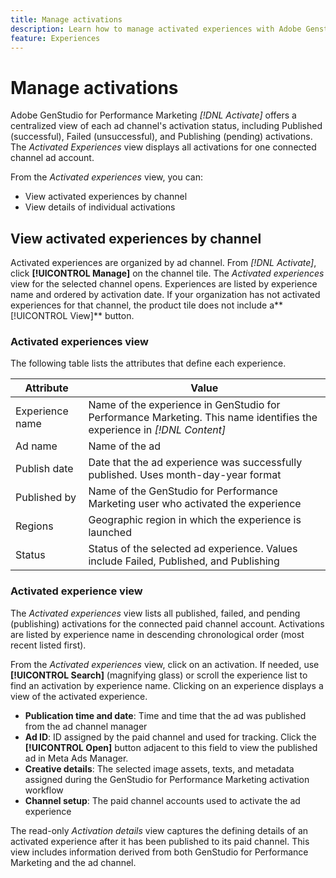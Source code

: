 ```yaml
---
title: Manage activations
description: Learn how to manage activated experiences with Adobe Genstudio for Performance Marketing.
feature: Experiences
---
```

# Manage activations

Adobe GenStudio for Performance Marketing _[!DNL Activate]_  offers a centralized view of each ad channel's activation status, including Published (successful), Failed (unsuccessful), and Publishing (pending) activations. The _Activated Experiences_ view displays all activations for one connected channel ad account.

From the _Activated experiences_ view, you can:

* View activated experiences by channel
* View details of individual activations

## View activated experiences by channel

Activated experiences are organized by ad channel. From _[!DNL Activate]_, click **[!UICONTROL Manage]** on the channel tile. The _Activated experiences_ view for the selected channel opens. Experiences are listed by experience name and ordered by activation date. If your organization has not activated experiences for that channel, the product tile does not include a**[!UICONTROL View]** button.

### Activated experiences view



The following table lists the attributes that define each experience. 

| Attribute        | Value                                                                                       |
|------------------|---------------------------------------------------------------------------------------------|
| Experience name  | Name of the experience in GenStudio for Performance Marketing. This name identifies the experience in _[!DNL Content]_ |
| Ad name          | Name of the ad                                                                                        |
| Publish date     | Date that the ad experience was successfully published. Uses month-day-year format         |
| Published by     | Name of the GenStudio for Performance Marketing user who activated the experience          |
| Regions          | Geographic region in which the experience is launched     |
| Status           | Status of the selected ad experience. Values include Failed, Published, and Publishing    |


### Activated experience view

The _Activated experiences_ view lists all published, failed, and pending (publishing) activations for the connected paid channel account. Activations are listed by experience name in descending chronological order (most recent listed first).


From the _Activated experiences_ view, click on an activation. If needed, use **[!UICONTROL Search]** (magnifying glass) or scroll the experience list to find an activation by experience name. Clicking on an experience displays a view of the activated experience.

* **Publication time and date**: Time and time that the ad was published from the ad channel manager
* **Ad ID**: ID assigned by the paid channel and used for tracking. Click the **[!UICONTROL Open]** button adjacent to this field to view the published ad in Meta Ads Manager. 
* **Creative details**: The selected image assets, texts, and metadata assigned during the GenStudio for Performance Marketing activation workflow
* **Channel setup**: The paid channel accounts used to activate the ad experience

The read-only _Activation details_ view captures the defining details of an activated experience after it has been published to its paid channel. This view includes information derived from both GenStudio for Performance Marketing and the ad channel.
